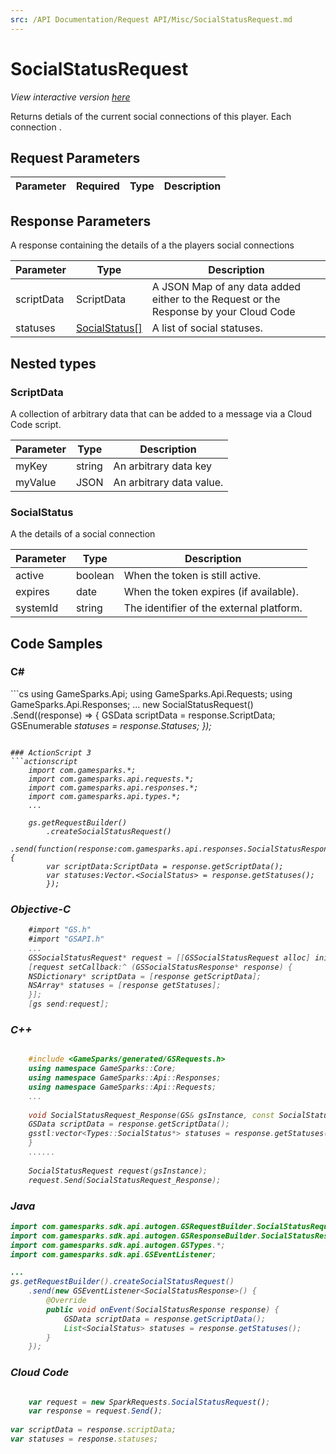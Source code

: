 ```yaml
---
src: /API Documentation/Request API/Misc/SocialStatusRequest.md
---
```


# SocialStatusRequest

*View interactive version <a href="https://api.gamesparks.net/#socialstatusrequest" target="_apidocs">here</a>*


Returns detials of the current social connections of this player. Each connection .


## Request Parameters

Parameter | Required | Type | Description
--------- | -------- | ---- | -----------

## Response Parameters


A response containing the details of a the players social connections

Parameter | Type | Description
--------- | ---- | -----------
scriptData | ScriptData | A JSON Map of any data added either to the Request or the Response by your Cloud Code
statuses | [SocialStatus[]](#socialstatus) | A list of social statuses.

## Nested types

### ScriptData

A collection of arbitrary data that can be added to a message via a Cloud Code script.

Parameter | Type | Description
--------- | ---- | -----------
myKey | string | An arbitrary data key
myValue | JSON | An arbitrary data value.

### SocialStatus

A the details of a social connection

Parameter | Type | Description
--------- | ---- | -----------
active | boolean | When the token is still active.
expires | date | When the token expires (if available).
systemId | string | The identifier of the external platform.


## Code Samples

<h3>C#</h3>
```cs
	using GameSparks.Api;
	using GameSparks.Api.Requests;
	using GameSparks.Api.Responses;
	...
	new SocialStatusRequest()
		.Send((response) => {
		GSData scriptData = response.ScriptData; 
		GSEnumerable<var> statuses = response.Statuses; 
		});

```

### ActionScript 3
```actionscript
	import com.gamesparks.*;
	import com.gamesparks.api.requests.*;
	import com.gamesparks.api.responses.*;
	import com.gamesparks.api.types.*;
	...
	
	gs.getRequestBuilder()
	    .createSocialStatusRequest()
		.send(function(response:com.gamesparks.api.responses.SocialStatusResponse):void {
		var scriptData:ScriptData = response.getScriptData(); 
		var statuses:Vector.<SocialStatus> = response.getStatuses(); 
		});

```

### Objective-C
```objectivec
	#import "GS.h"
	#import "GSAPI.h"
	...
	GSSocialStatusRequest* request = [[GSSocialStatusRequest alloc] init];
	[request setCallback:^ (GSSocialStatusResponse* response) {
	NSDictionary* scriptData = [response getScriptData]; 
	NSArray* statuses = [response getStatuses]; 
	}];
	[gs send:request];

```

### C++
```cpp

	#include <GameSparks/generated/GSRequests.h>
	using namespace GameSparks::Core;
	using namespace GameSparks::Api::Responses;
	using namespace GameSparks::Api::Requests;
	...
	
	void SocialStatusRequest_Response(GS& gsInstance, const SocialStatusResponse& response) {
	GSData scriptData = response.getScriptData(); 
	gsstl:vector<Types::SocialStatus*> statuses = response.getStatuses(); 
	}
	......
	
	SocialStatusRequest request(gsInstance);
	request.Send(SocialStatusRequest_Response);
```

### Java
```java
import com.gamesparks.sdk.api.autogen.GSRequestBuilder.SocialStatusRequest;
import com.gamesparks.sdk.api.autogen.GSResponseBuilder.SocialStatusResponse;
import com.gamesparks.sdk.api.autogen.GSTypes.*;
import com.gamesparks.sdk.api.GSEventListener;

...
gs.getRequestBuilder().createSocialStatusRequest()
	.send(new GSEventListener<SocialStatusResponse>() {
		@Override
		public void onEvent(SocialStatusResponse response) {
			GSData scriptData = response.getScriptData(); 
			List<SocialStatus> statuses = response.getStatuses(); 
		}
	});

```

### Cloud Code
```javascript

	var request = new SparkRequests.SocialStatusRequest();
	var response = request.Send();
	
var scriptData = response.scriptData; 
var statuses = response.statuses; 
```


